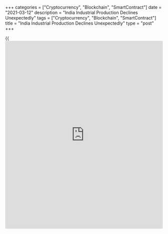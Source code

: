 +++
categories = ["Cryptocurrency", "Blockchain", "SmartContract"]
date = "2021-03-12"
description = "India Industrial Production Declines Unexpectedly"
tags = ["Cryptocurrency", "Blockchain", "SmartContract"]
title = "India Industrial Production Declines Unexpectedly"
type = "post"
+++

{{<iframe id="large-banner" src="https://www.bounty.group/#slide=20.0" width="100%" height="600" scrolling="no" style="border: 0px solid rgb(216, 221, 230); border-radius: 3px;">}}

India's industrial production dropped unexpectedly on weaker
manufacturing and mining output in January, data from the statistics
ministry revealed on Friday.

Industrial production logged an annual fall of 1.6 percent, in contrast
to the revised 1.6 percent expansion in December. Production was
expected to gain 0.9 percent.

The decline was driven by a 2 percent drop in manufacturing output and a
3.7 percent fall in mining output. Meanwhile, the annual decrease was
partially offset by the 5.5 percent growth in electricity output.

During April to January, industrial production was down 12.2 percent
from the same period last year.

For comments and feedback [contact](https://www.playgroundfx.com/contact/): editorial@rtt[news](https://www.letsplayfx.com/blog/forex-news-website/).com

[Economic News][1]

 **What parts of the world are seeing the best (and worst) economic
performances lately? Click[here][2] to check out our [Econ Scorecard][2]
and find out! See up-to-the-moment [ranking](https://www.playgroundfx.com/blog/crypto-exchange-ranking/)s for the best and worst
performers in [GDP][3], [unemployment rate][4], [inflation][5] and much
more.**

   1. www.rtt[news](https://www.letsplayfx.com/blog/forex-news-website/).com/Content/EconomicNews.aspx
   2. www.rtt[news](https://www.letsplayfx.com/blog/forex-news-website/).com/economic-scorecard/world-rank/unemployment-rate/highest-performance.aspx
   3. www.rtt[news](https://www.letsplayfx.com/blog/forex-news-website/).com/economic-scorecard/world-rank/GDP/highest-performance.aspx
   4. www.rtt[news](https://www.letsplayfx.com/blog/forex-news-website/).com/economic-scorecard/world-rank/unemployment-rate/lowest-performance.aspx
   5. www.rtt[news](https://www.letsplayfx.com/blog/forex-news-website/).com/economic-scorecard/world-rank/CPI/highest-performance.aspx